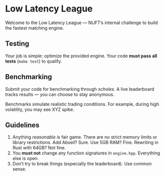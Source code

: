 # Low Latency League

Welcome to the Low Latency League — NUFT’s internal challenge to build the fastest matching engine.

## Testing

Your job is simple: optimize the provided engine. Your code **must pass all tests** (`make test`) to qualify.

## Benchmarking

Submit your code for benchmarking through *scholes*. A live leaderboard tracks results — you can choose to stay anonymous.

Benchmarks simulate realistic trading conditions. For example, during high volatility, you may see XYZ spike.

## Guidelines

1. Anything *reasonable* is fair game. There are no strict memory limits or library restrictions. Add Abseil? Sure. Use 5GB RAM? Fine. Rewriting in Rust with 64GB? Not fine.  
2. You **must not** change any function signatures in `engine.hpp`. Everything else is open.  
3. Don’t try to break things (especially the leaderboard). Use common sense.
